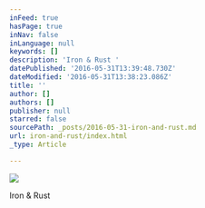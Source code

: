 ```yaml
---
inFeed: true
hasPage: true
inNav: false
inLanguage: null
keywords: []
description: 'Iron & Rust '
datePublished: '2016-05-31T13:39:48.730Z'
dateModified: '2016-05-31T13:38:23.086Z'
title: ''
author: []
authors: []
publisher: null
starred: false
sourcePath: _posts/2016-05-31-iron-and-rust.md
url: iron-and-rust/index.html
_type: Article

---
```

![](https://the-grid-user-content.s3-us-west-2.amazonaws.com/1af72960-4db1-4909-88af-e3e4cbe82c51.jpg)

Iron & Rust